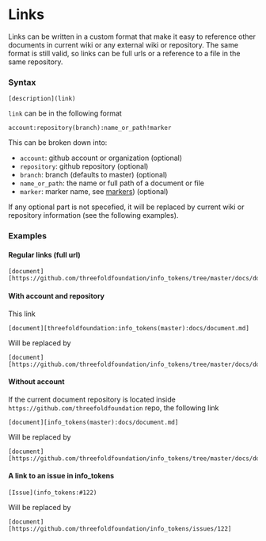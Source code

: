 # Links

Links can be written in a custom format that make it easy to reference other documents in current wiki or any external wiki or repository. The same format is still valid, so links can be full urls or a reference to a file in the same repository.

### Syntax

```
[description](link)
```

`link` can be in the following format

```
account:repository(branch):name_or_path!marker
```

This can be broken down into:
* `account`: github account or organization (optional)
* `repository`: github repository (optional)
* `branch`: branch (defaults to master) (optional)
* `name_or_path`: the name or full path of a document or file
* `marker`: marker name, see [markers](markers.md)) (optional)

If any optional part is not specefied, it will be replaced by current wiki or repository information (see the following examples).

### Examples

#### Regular links (full url)

```
[document][https://github.com/threefoldfoundation/info_tokens/tree/master/docs/document.md]
```

#### With account and repository

This link

```
[document][threefoldfoundation:info_tokens(master):docs/document.md]
```

Will be replaced by

```
[document][https://github.com/threefoldfoundation/info_tokens/tree/master/docs/document.md]
```

#### Without account
If the current document repository is located inside `https://github.com/threefoldfoundation` repo, the following link

```
[document][info_tokens(master):docs/document.md]
```

Will be replaced by

```
[document][https://github.com/threefoldfoundation/info_tokens/tree/master/docs/document.md]
```


#### A link to an issue in info_tokens

```
[Issue](info_tokens:#122)
```

Will be replaced by


```
[document][https://github.com/threefoldfoundation/info_tokens/issues/122]
```


